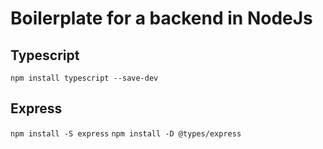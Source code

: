 # Boilerplate for a backend in NodeJs

## Typescript
`npm install typescript --save-dev`

## Express
`npm install -S express`
`npm install -D @types/express`
